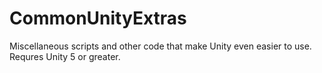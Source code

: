 CommonUnityExtras
=================

Miscellaneous scripts and other code that make Unity even easier to use. Requres Unity 5 or greater. 
